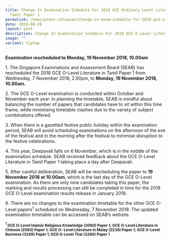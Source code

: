 ```yaml
---
title: Change In Examination Schedule For 2018 GCE Ordinary Level Literature in
  Tamil Paper 1
permalink: /news/press-releases/change-in-exam-schedule-for-2018-gce-o-level-literature-in-tamil-paper-1/
date: 2018-08-28
layout: post
description: Change In Examination Schedule For 2018 GCE O Level Literature In Tamil Paper 1
image: ""
variant: tiptap
---
```

<p><strong>Examination rescheduled to Monday, 19 November 2018, 10.00am</strong>
</p>
<p>1. The Singapore Examinations and Assessment Board (SEAB) has rescheduled
the 2018 GCE O-Level Literature in Tamil Paper 1 from Wednesday, 7 November
2018, 2.00pm, to <strong>Monday, 19 November 2018, 10.00am.</strong>
</p>
<p>2. The GCE O-Level examination is conducted within October and November
each year. In planning the timetable, SEAB is mindful about balancing the
number of papers that candidates have to sit within this time frame, while
minimising timetable clashes due to the variety of subject combinations
offered.</p>
<p>3. When there is a gazetted festive public holiday within the examination
period, SEAB will avoid scheduling examinations on the afternoon of the
eve of the festival and in the morning after the festival to minimise disruption
to the festive celebrations.</p>
<p>4. This year, Deepavali falls on 6 November, which is in the middle of
the examination schedule. SEAB received feedback about the GCE O-Level
Literature in Tamil Paper 1 taking place a day after Deepavali.</p>
<p>5. After careful deliberation, SEAB will be rescheduling the paper to <strong>19 November 2018 at 10.00am</strong>,
which is the last day of the GCE O-Level examination. As there are only
nine candidates taking this paper, the marking and results processing can
still be completed in time for the 2018 GCE O-Level examination results
release in January 2019.</p>
<p>6. There are no changes to the examination timetable for the other GCE
O-Level papers<sup>1</sup> scheduled on Wednesday, 7 November 2018. The
updated examination timetable can be accessed on SEAB’s website.</p>
<p><strong><sup><sub>1 </sub></sup><sub>GCE O-Level Islamic Religious Knowledge (2080) Paper 1; GCE O-Level Literature in Chinese (2093) Paper 1; GCE O- Level Literature in Malay (2238) Paper 1; GCE O-Level Burmese (3249) Paper 1; GCE O-Level Thai (3260) Paper 1</sub></strong>
</p>
<p></p>